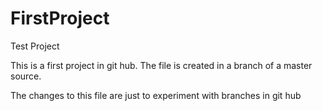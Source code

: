 # FirstProject
Test Project

This is a first project in git hub. The file is created in a branch of a master source.

The changes to this file are just to experiment with branches in git hub
